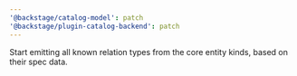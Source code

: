 ```yaml
---
'@backstage/catalog-model': patch
'@backstage/plugin-catalog-backend': patch
---
```


Start emitting all known relation types from the core entity kinds, based on their spec data.
